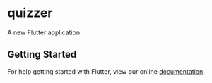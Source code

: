 # quizzer

A new Flutter application.

## Getting Started

For help getting started with Flutter, view our online
[documentation](https://flutter.io/).
